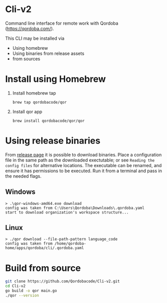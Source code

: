 # Cli-v2
Command line interface for remote work with Qordoba (https://qordoba.com/).

This CLI may be installed via
- Using homebrew
- Using binaries from release assets
- from sources 

# Install using Homebrew

1. Install homebrew tap 
   ```
   brew tap qordobacode/qor
   ```
2. Install qor app   
   ```
   brew install qordobacode/qor/qor
   ```

# Using release binaries
From [release page](https://github.com/Qordobacode/Cli-qor/releases) it is possible to download binaries.
Place a configuration file in the same path as the downloaded exectutable; or see `Reading the config files` for alternative locations.
The executable can be renamed, and ensure it has permissions to be executed. Run it from a terminal and pass in the needed flags.

## Windows
```
> .\qor-windows-amd64.exe download
config was taken from C:\Users\Qordoba\Downloads\.qordoba.yaml
start to download organization's workspace structure...
```
## Linux
```
> ./qor download --file-path-pattern language_code
config was taken from /home/qordoba-home/apps/qordoba/cli/.qordoba.yaml

```
   

# Build from source

```bash
git clone https://github.com/Qordobacode/Cli-v2.git
cd Cli-v2
go build -o qor main.go
./qor --version
```
